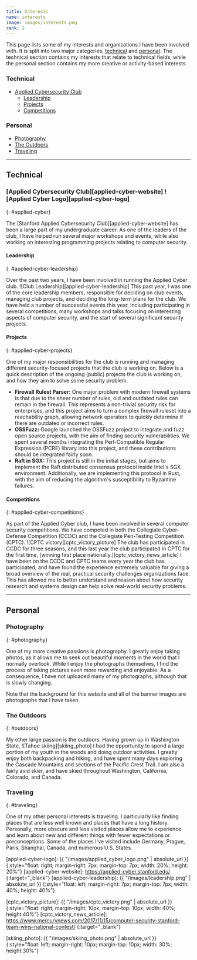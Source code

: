 ```yaml
---
title: Interests
name: interests
image: images/interests.png
rank: 2
---
```

This page lists some of my interests and organizations I have been involved
with. It is split into two major categories, [technical](#technical) and
[personal](#personal). The technical section contains my interests that relate
to technical fields, while the personal section contains my more creative or
activity-based interests.

### Technical
- [Applied Cybersecurity Club](#applied-cyber)
  + [Leadership](#applied-cyber-leadership)
  + [Projects](#applied-cyber-projects)
  + [Competitions](#applied-cyber-competitions)

### Personal
- [Photography](#photography)
- [The Outdoors](#outdoors)
- [Traveling](#traveling)

-------------------------------------------------------------------------------

## Technical

### [Applied Cybersecurity Club][applied-cyber-website] ![Applied Cyber Logo][applied-cyber-logo]
{: #applied-cyber}

The [Stanford Applied Cybersecurity Club][applied-cyber-website] has been a
large part of my undergraduate career. As one of the leaders of the club, I
have helped run several major workshops and events, while also working on
interesting programming projects relating to computer security.

#### Leadership
{: #applied-cyber-leadership}

Over the past two years, I have been involved in running the Applied Cyber club.
![Club Leadership][applied-cyber-leadership]
This past year, I was one of the core leadership members, responsible for
deciding on club events, managing club projects, and deciding the long-term
plans for the club. We have held a number of successful events this year,
including participating in several competitions, many workshops and talks
focusing on interesting aspects of computer security, and the start of several
significant security projects.

#### Projects
{: #applied-cyber-projects}

One of my major responsibilities for the club is running and managing different
security-focused projects that the club is working on. Below is a quick
description of the ongoing (public) projects the club is working on, and how
they aim to solve some security problem.

- **Firewall Rulest Parser:**
One major problem with modern firewall systems is that due to the sheer number
of rules, old and outdated rules can remain in the firewall. This represents
a non-trivial security risk for enterprises, and this project aims to turn
a complex firewall ruleset into a reachability graph, allowing network operators
to quickly determine if there are outdated or incorrect rules.
- **OSSFuzz:**
Google launched the OSSFuzz project to integrate and fuzz open source projects,
with the aim of finding security vulnerabilities. We spent several months
integrating the Perl-Compatible Regular Expression (PCRE) library into this
project, and these contributions should be integrated fairly soon.
- **Raft in SGX:**
This project is still in the initial stages, but aims to implement the Raft
distributed consensus protocol inside Intel's SGX environment. Additionally,
we are implementing this protocol in Rust, with the aim of reducing the
algorithm's susceptibility to Byzantine failures.

#### Competitions
{: #applied-cyber-competitions}

As part of the Applied Cyber club, I have been involved in several computer
security competitions. We have competed in both the Collegiate Cyber-Defense
Competition (CCDC) and the Collegiate Pen-Testing Competition (CPTC).
![CPTC victory][cptc_victory_picture]
The club has participated in CCDC for three seasons, and this last year the
club participated in CPTC for the first time, [winning first place
nationally.][cptc_victory_news_article] I have been on the CCDC and CPTC teams
every year the club has participated, and have found the experience extremely
valuable for giving a broad overview of the real, practical security challenges
organizations face. This has allowed me to better understand and reason about
how security research and systems design can help solve real-world security
problems.

-------------------------------------------------------------------------------

## Personal

### Photography
{: #photography}

One of my more creative passions is photography. I greatly enjoy taking photos,
as it allows me to seek out beautiful moments in the world that I normally
overlook. While I enjoy the photographs themselves, I find the process of taking
pictures even more rewarding and enjoyable. As a consequence, I have not
uploaded many of my photographs, although that is slowly changing.

Note that the background for this website and all of the banner images are
photographs that I have taken.

### The Outdoors
{: #outdoors}

My other large passion is the outdoors. Having grown up in Washington State,
![Tahoe skiing][skiing_photo]
I had the opportunity to spend a large portion of my youth in the woods and
doing outdoor activities. I greatly enjoy both backpacking and hiking, and
have spent many days exploring the Cascade Mountains and sections of the
Pacific Crest Trail. I am also a fairly avid skier, and have skied throughout
Washington, California, Colorado, and Canada.

### Traveling
{: #traveling}

One of my other personal interests is traveling. I particularly like finding
places that are less well known and places that have a long history. Personally,
more obscure and less visited places allow me to experience and learn about
new and different things with fewer expectations or preconceptions. Some of the
places I've visited include Germany, Prague, Paris, Shanghai, Canada, and
numerous U.S. States.

[applied-cyber-logo]: {{ "/images/applied_cyber_logo.png" | absolute_url }}
{:style="float: right; margin-right: 7px; margin-top: 7px; width: 20%; height: 20%"}
[applied-cyber-website]: https://applied-cyber.stanford.edu/
{:target="\_blank"}
[applied-cyber-leadership]: {{ "/images/leadership.png" | absolute_url }}
{:style="float: left; margin-right: 7px; margin-top: 7px; width: 40%; height: 40%"}

[cptc_victory_picture]: {{ "/images/cptc_victory.png" | absolute_url }}
{:style="float: right; margin-right: 10px; margin-top: 10px; width: 40%; height:40%"}
[cptc_victory_news_article]: https://www.mercurynews.com/2017/11/15/computer-security-stanford-team-wins-national-contest/
{:target="\_blank"}

[skiing_photo]: {{ "/images/skiing_photo.png" | absolute_url }}
{:style="float: left; margin-right: 10px; margin-top: 10px; width: 30%; height:30%"}
